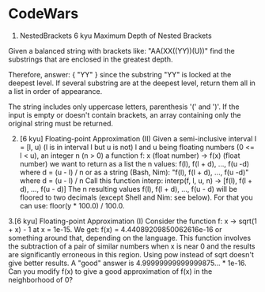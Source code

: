 # CodeWars

1. NestedBrackets   6 kyu 
Maximum Depth of Nested Brackets


Given a balanced string with brackets like: "AA(XX((YY))(U))" find the substrings that are enclosed in the greatest depth.

Therefore, answer: { "YY" } since the substring "YY" is locked at the deepest level.
If several substring are at the deepest level, return them all in a list in order of appearance.

The string includes only uppercase letters, parenthesis '(' and ')'.
If the input is empty or doesn't contain brackets, an array containing only the original string must be returned.

2. [6 kyu] Floating-point Approximation (II)
Given
a semi-inclusive interval I = [l, u) (l is in interval I but u is not) l and u being floating numbers (0 <= l < u),
an integer n (n > 0)
a function f: x (float number) -> f(x) (float number)
we want to return as a list the n values:
f(l), f(l + d), ..., f(u -d) where d = (u - l) / n
or as a string (Bash, Nim):
"f(l), f(l + d), ..., f(u -d)" where d = (u - l) / n
Call this function interp:
interp(f, l, u, n) -> [f(l), f(l + d), ..., f(u - d)]
The n resulting values f(l), f(l + d), ..., f(u - d) will be floored to two decimals (except Shell and Nim: see below).
For that you can use: floor(y * 100.0) / 100.0.

3.[6 kyu] Floating-point Approximation (I)
Consider the function
f: x -> sqrt(1 + x) - 1 at x = 1e-15.
We get: f(x) = 4.44089209850062616e-16
or something around that, depending on the language.
This function involves the subtraction of a pair of similar numbers when x is near 0 and the results are significantly erroneous in this region. Using pow instead of sqrt doesn't give better results.
A "good" answer is 4.99999999999999875... * 1e-16.
Can you modify f(x) to give a good approximation of f(x) in the neighborhood of 0?